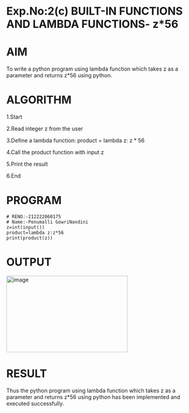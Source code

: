 # Exp.No:2(c) BUILT-IN FUNCTIONS AND LAMBDA FUNCTIONS- z*56

# AIM
To write a python program using lambda function which takes z as a parameter and returns z*56 using python.

# ALGORITHM
1.Start

2.Read integer z from the user

3.Define a lambda function: product = lambda z: z * 56

4.Call the product function with input z

5.Print the result

6.End

# PROGRAM
```
# RENO:-212222060175
# Name:-Penumalli GowriNandini
z=int(input())
product=lambda z:z*56
print(product(z))
```
# OUTPUT
<img width="318" height="201" alt="image" src="https://github.com/user-attachments/assets/2f43c5f0-8320-42b8-9fd0-beb9d303adb3" />


# RESULT
Thus the python program using lambda function which takes z as a parameter and returns z*56 using python has been implemented and executed successfully.
